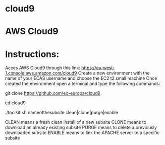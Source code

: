 # cloud9

# AWS Cloud9

# Instructions:

Acces AWS Cloud9 through this link: https://eu-west-1.console.aws.amazon.com/cloud9
Create a new environment with the name of your ECAS username and choose the EC2 t2.small machine
Once created the environment open a terminal and type the following commands:

git clone https://github.com/ec-europa/cloud9

cd cloud9

./toolkit.sh nameofthesubsite clean|clone|purge|enable

CLEAN means a fresh clean install of a new subsite
CLONE means to download an already existing subsite
PURGE means to delete a previously downloaded subsite
ENABLE means to link the APACHE server to a specific subsite
